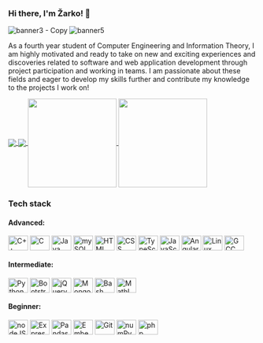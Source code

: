 ### Hi there, I'm Žarko! 👋

![banner3 - Copy](https://user-images.githubusercontent.com/92127059/222263752-dd79fbe0-c1b2-4245-b22c-926b3fce1f0a.png#gh-light-mode-only)
![banner5](https://user-images.githubusercontent.com/92127059/222283563-f712ab13-6933-4ae2-8622-08a1dbfdc052.png#gh-dark-mode-only)



As a fourth year student of Computer Engineering and Information Theory, I am highly motivated and ready to take on new and exciting experiences and discoveries related to software and web application development through project participation and working in teams. I am passionate about these fields and eager to develop my skills further and contribute my knowledge to the projects I work on!

<a href="https://github.com/zarkobabic/github-readme-stats#gh-dark-mode-only">
  <img align="center" src="https://github-readme-stats.vercel.app/api?username=zarkobabic&show_icons=true&theme=codeSTACKr&hide_border=true&bg_color=00000000#gh-dark-mode-only" />
</a>


<a href="https://github.com/zarkobabic/github-readme-stats#gh-dark-mode-only">
  <img align="center" src="https://github-readme-stats.vercel.app/api/top-langs/?username=zarkobabic&layout=compact&theme=codeSTACKr&hide_border=true&bg_color=00000000&langs_count=6#gh-dark-mode-only" />
</a>



<a href="https://github.com/zarkobabic/github-readme-stats#gh-light-mode-only">
  <img height="180em" align="center" src="https://github-readme-stats.vercel.app/api?username=zarkobabic&show_icons=true&border_radius=10&bg_color=45,ffffff,A0A2A3,6AADC7&title_color=08688D&icon_color=767778&theme=default#gh-light-mode-only" />
</a>

<a href="https://github.com/zarkobabic/github-readme-stats#gh-light-mode-only">
  <img height="180em" align="center" src="https://github-readme-stats.vercel.app/api/top-langs/?username=zarkobabic&layout=compact&border_radius=10&bg_color=45,ffffff,A0A2A3,6AADC7&title_color=08688D&icon_color=767778&theme=default&langs_count=8#gh-light-mode-only" />
</a>
<br />

### Tech stack



<h4>Advanced: </h4>
  <div style="display:inline-block;">
    <img align="center" alt="C++" height="30" width="40" src="https://cdn.jsdelivr.net/gh/devicons/devicon/icons/cplusplus/cplusplus-original.svg" />
    <img align="center" alt="C" height="30" width="40" src="https://cdn.jsdelivr.net/gh/devicons/devicon/icons/c/c-original.svg" />
    <img align="center" alt="Java" height="30" width="40" src="https://cdn.jsdelivr.net/gh/devicons/devicon/icons/java/java-original.svg" />
    <img align="center" alt="mySQL" height="30" width="40" src="https://cdn.jsdelivr.net/gh/devicons/devicon/icons/mysql/mysql-original.svg" />
    <img align="center" alt="HTML" height="30" width="40" src="https://cdn.jsdelivr.net/gh/devicons/devicon/icons/html5/html5-original.svg" />
    <img align="center" alt="CSS" height="30" width="40" src="https://cdn.jsdelivr.net/gh/devicons/devicon/icons/css3/css3-original.svg" />
    <img align="center" alt="TypeScript" height="30" width="40" src="https://cdn.jsdelivr.net/gh/devicons/devicon/icons/typescript/typescript-original.svg" />
    <img align="center" alt="JavaScript" height="30" width="40" src="https://cdn.jsdelivr.net/gh/devicons/devicon/icons/javascript/javascript-original.svg" />
    <img align="center" alt="Angular" height="30" width="40" src="https://cdn.jsdelivr.net/gh/devicons/devicon/icons/angularjs/angularjs-original.svg" />
    <img align="center" alt="Linux" height="30" width="40" src="https://cdn.jsdelivr.net/gh/devicons/devicon/icons/linux/linux-original.svg" />
    <img align="center" alt="GCC" height="30" width="40" src="https://cdn.jsdelivr.net/gh/devicons/devicon/icons/gcc/gcc-original.svg" />
  </div>
 
<h4>Intermediate: </h4>
  <div style="display:inline-block;">
    <img align="center" alt="Python" height="30" width="40" src="https://cdn.jsdelivr.net/gh/devicons/devicon/icons/python/python-original.svg" />
    <img align="center" alt="Bootstrap" height="30" width="40" src="https://cdn.jsdelivr.net/gh/devicons/devicon/icons/bootstrap/bootstrap-original-wordmark.svg" />
    <img align="center" alt="jQuery" height="30" width="40" src="https://cdn.jsdelivr.net/gh/devicons/devicon/icons/jquery/jquery-original-wordmark.svg" />
    <img align="center" alt="MongoDB" height="30" width="40" src="https://cdn.jsdelivr.net/gh/devicons/devicon/icons/mongodb/mongodb-plain-wordmark.svg" />
    <img align="center" alt="Bash" height="30" width="40" src="https://cdn.jsdelivr.net/gh/devicons/devicon/icons/bash/bash-original.svg" />
    <img align="center" alt="MathLab" height="30" width="40" src="https://cdn.jsdelivr.net/gh/devicons/devicon/icons/matlab/matlab-original.svg" />
  </div>
  
<h4>Beginner: </h4>
  <div style="display:inline-block;">
    <img align="center" alt="nodeJS" height="30" width="40" src="https://cdn.jsdelivr.net/gh/devicons/devicon/icons/nodejs/nodejs-original.svg" />
    <img align="center" alt="Express" height="30" width="40" src="https://cdn.jsdelivr.net/gh/devicons/devicon/icons/express/express-original.svg" />  
    <img align="center" alt="Pandas" height="30" width="40" src="https://cdn.jsdelivr.net/gh/devicons/devicon/icons/pandas/pandas-original-wordmark.svg" />
    <img align="center" alt="EmbeddedC" height="30" width="40" src="https://cdn.jsdelivr.net/gh/devicons/devicon/icons/embeddedc/embeddedc-original-wordmark.svg" />
    <img align="center" alt="Git" height="30" width="40" src="https://cdn.jsdelivr.net/gh/devicons/devicon/icons/git/git-original.svg" />
    <img align="center" alt="numPy" height="30" width="40" src="https://cdn.jsdelivr.net/gh/devicons/devicon/icons/numpy/numpy-original.svg" />
    <img align="center" alt="php" height="30" width="40" src="https://cdn.jsdelivr.net/gh/devicons/devicon/icons/php/php-original.svg" />
</div>


